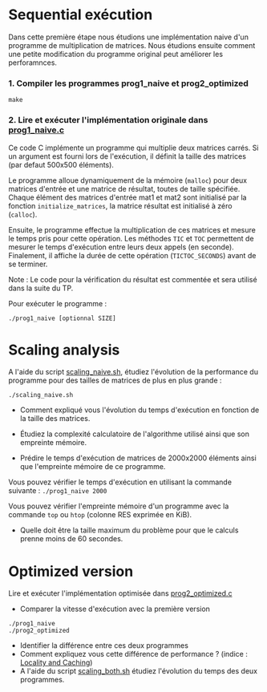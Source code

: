 # Sequential exécution
Dans cette première étape nous étudions une implémentation naive d'un programme de multiplication de matrices. Nous étudions ensuite comment une petite modification du programme original peut améliorer les perforamnces.

### **1. Compiler les programmes prog1_naive et prog2_optimized**

```make```

### **2. Lire et exécuter l'implémentation originale dans [prog1_naive.c](./prog1_naive.c)**


Ce code C implémente un programme qui multiplie deux matrices carrés. Si un argument est fourni lors de l'exécution, il définit la taille des matrices (par defaut 500x500 éléments). 

Le programme alloue dynamiquement de la mémoire (`malloc`) pour deux matrices d'entrée et une matrice de résultat, toutes de taille spécifiée. Chaque élément des matrices d'entrée mat1 et mat2 sont initialisé par la fonction `initialize_matrices`, la matrice résultat est initialisé à zéro (`calloc`).

Ensuite, le programme effectue la multiplication de ces matrices et mesure le temps pris pour cette opération. Les méthodes `TIC` et `TOC` permettent de mesurer le temps d'exécution entre leurs deux appels (en seconde).
Finalement, il affiche la durée de cette opération (`TICTOC_SECONDS`) avant de se terminer. 

Note : Le code pour la vérification du résultat est commentée et sera utilisé dans la suite du TP.

Pour exécuter le programme :
```
./prog1_naive [optionnal SIZE]
```



# Scaling analysis

 A l'aide du script [scaling_naive.sh](./scaling_naive.sh), étudiez l'évolution de la performance du programme pour des tailles de matrices de plus en plus grande :
 ```
./scaling_naive.sh
```

 - Comment expliqué vous l'évolution du temps d'exécution en fonction de la taille des matrices. 
 
 - Étudiez la complexité calculatoire de l'algorithme utilisé ainsi que son empreinte mémoire.
 
 - Prédire le temps d'exécution de matrices de 2000x2000 éléments ainsi que l'empreinte mémoire de ce programme.

 Vous pouvez vérifier le temps d'exécution en utilisant la commande suivante :
 `./prog1_naive 2000`

 Vous pouvez vérifier l'empreinte mémoire d'un programme avec la commande `top` ou `htop` (colonne RES exprimée en KiB).

- Quelle doit être la taille maximum du problème pour que le calculs prenne moins de 60 secondes.


# Optimized version
Lire et exécuter l'implémentation optimisée dans [prog2_optimized.c](./prog2_optimized.c)

- Comparer la vitesse d'exécution avec la première version
```
./prog1_naive 
./prog2_optimized
```

- Identifier la différence entre ces deux programmes
- Comment expliquez vous cette différence de performance ?
(indice : [Locality and Caching](https://www.cs.utexas.edu/users/fussell/courses/cs429h/lectures/Lecture_18-429h.pdf))
- A l'aide du script [scaling_both.sh](./scaling_both.sh) étudiez l'évolution du temps des deux programmes. 









